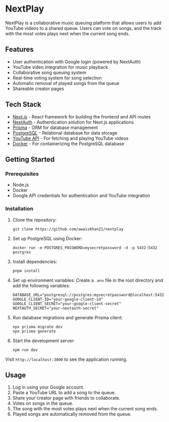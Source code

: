 # NextPlay

NextPlay is a collaborative music queuing platform that allows users to add YouTube videos to a shared queue. Users can vote on songs, and the track with the most votes plays next when the current song ends.

## Features

- User authentication with Google login (powered by NextAuth)
- YouTube video integration for music playback
- Collaborative song queuing system
- Real-time voting system for song selection
- Automatic removal of played songs from the queue
- Shareable creator pages

## Tech Stack

- [Next.js](https://nextjs.org/) - React framework for building the frontend and API routes
- [NextAuth](https://next-auth.js.org/) - Authentication solution for Next.js applications
- [Prisma](https://www.prisma.io/) - ORM for database management
- [PostgreSQL](https://www.postgresql.org/) - Relational database for data storage
- [YouTube API](https://developers.google.com/youtube/v3) - For fetching and playing YouTube videos
- [Docker](https://www.docker.com/) - For containerizing the PostgreSQL database

## Getting Started

### Prerequisites

- Node.js
- Docker
- Google API credentials for authentication and YouTube integration

### Installation

1. Clone the repository:

   ```
   git clone https://github.com/awaiskhan21/nextplay
   ```

2. Set up PostgreSQL using Docker:

   ```
   docker run -e POSTGRES_PASSWORD=mysecretpassword -d -p 5432:5432 postgres
   ```

3. Install dependencies:

   ```
   pnpm install
   ```

4. Set up environment variables:
   Create a `.env` file in the root directory and add the following variables:

   ```
   DATABASE_URL="postgresql://postgres:mysecretpassword@localhost:5432/postgres"
   GOOGLE_CLIENT_ID="your-google-client-id"
   GOOGLE_CLIENT_SECRET="your-google-client-secret"
   NEXTAUTH_SECRET="your-nextauth-secret"
   ```

5. Run database migrations and generate Prisma client:

   ```
   npx prisma migrate dev
   npx prisma generate
   ```

6. Start the development server:
   ```
   npm run dev
   ```

Visit `http://localhost:3000` to see the application running.

## Usage

1. Log in using your Google account.
2. Paste a YouTube URL to add a song to the queue.
3. Share your creator page with friends to collaborate.
4. Votes on songs in the queue.
5. The song with the most votes plays next when the current song ends.
6. Played songs are automatically removed from the queue.
